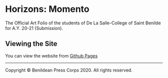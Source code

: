 # Horizons: Momento

The Official Art Folio of the students of De La Salle-College of Saint Benilde for A.Y. 20-21 (Submission).

## Viewing the Site

You can view the website from [Github Pages](https://rjbobeles.github.io/BPC-Horizons-2020/)
 
***

Copyright &copy; Benildean Press Corps 2020. All rights reserved.
